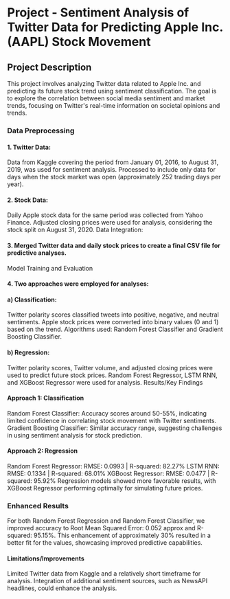 # Project - Sentiment Analysis of Twitter Data for Predicting Apple Inc. (AAPL) Stock Movement
## Project Description
This project involves analyzing Twitter data related to Apple Inc. and predicting its future stock trend using sentiment classification. The goal is to explore the correlation between social media sentiment and market trends, focusing on Twitter's real-time information on societal opinions and trends.

### Data Preprocessing
#### 1. Twitter Data:
Data from Kaggle covering the period from January 01, 2016, to August 31, 2019, was used for sentiment analysis.
Processed to include only data for days when the stock market was open (approximately 252 trading days per year).

#### 2. Stock Data:
Daily Apple stock data for the same period was collected from Yahoo Finance.
Adjusted closing prices were used for analysis, considering the stock split on August 31, 2020.
Data Integration:

#### 3. Merged Twitter data and daily stock prices to create a final CSV file for predictive analyses.
Model Training and Evaluation

#### 4. Two approaches were employed for analyses:
   
#### a) Classification:
Twitter polarity scores classified tweets into positive, negative, and neutral sentiments.
Apple stock prices were converted into binary values (0 and 1) based on the trend.
Algorithms used: Random Forest Classifier and Gradient Boosting Classifier.

#### b) Regression:
Twitter polarity scores, Twitter volume, and adjusted closing prices were used to predict future stock prices.
Random Forest Regressor, LSTM RNN, and XGBoost Regressor were used for analysis.
Results/Key Findings

#### Approach 1: Classification
Random Forest Classifier: Accuracy scores around 50-55%, indicating limited confidence in correlating stock movement with Twitter sentiments.
Gradient Boosting Classifier: Similar accuracy range, suggesting challenges in using sentiment analysis for stock prediction.

#### Approach 2: Regression
Random Forest Regressor: RMSE: 0.0993 | R-squared: 82.27%
LSTM RNN: RMSE: 0.1334 | R-squared: 68.01%
XGBoost Regressor: RMSE: 0.0477 | R-squared: 95.92%
Regression models showed more favorable results, with XGBoost Regressor performing optimally for simulating future prices.

### Enhanced Results
For both Random Forest Regression and Random Forest Classifier, we improved accuracy to Root Mean Squared Error: 0.052 approx and R-squared: 95.15%. This enhancement of approximately 30% resulted in a better fit for the values, showcasing improved predictive capabilities.

#### Limitations/Improvements
Limited Twitter data from Kaggle and a relatively short timeframe for analysis.
Integration of additional sentiment sources, such as NewsAPI headlines, could enhance the analysis.

